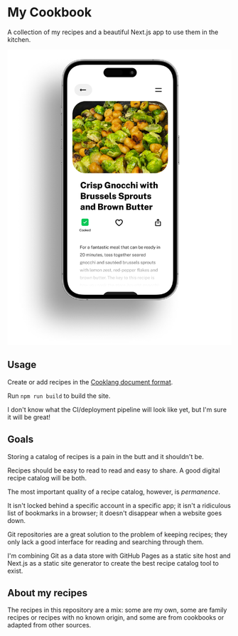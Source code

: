 # My Cookbook

A collection of my recipes and a beautiful Next.js app to use them in the kitchen.

![mockup](./mockup.png)

## Usage

Create or add recipes in the [Cooklang document format](https://cooklang.org/).

Run `npm run build` to build the site.

I don't know what the CI/deployment pipeline will look like yet, but I'm sure it will be great!

## Goals

Storing a catalog of recipes is a pain in the butt and it shouldn't be.

Recipes should be easy to read to read and easy to share. A good digital recipe catalog will be both.

The most important quality of a recipe catalog, however, is *permanence*.

It isn't locked behind a specific account in a specific app; it isn't a ridiculous list of bookmarks in a browser; it doesn't disappear when a website goes down.

Git repositories are a great solution to the problem of keeping recipes; they only lack a good interface for reading and searching through them.

I'm combining Git as a data store with GitHub Pages as a static site host and Next.js as a static site generator to create the best recipe catalog tool to exist.

## About my recipes

The recipes in this repository are a mix: some are my own, some are family recipes or recipes with no known origin, and some are from cookbooks or adapted from other sources.

